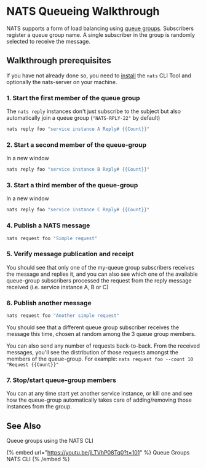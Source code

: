 # NATS Queueing Walkthrough

NATS supports a form of load balancing using [queue groups](queue.md). Subscribers register a queue group name. A single subscriber in the group is randomly selected to receive the message.

## Walkthrough prerequisites

If you have not already done so, you need to [install](/nats-concepts/what-is-nats/walkthrough_setup.md) the `nats` CLI Tool and optionally the nats-server on your machine.

### 1. Start the first member of the queue group

The `nats reply` instances don't just subscribe to the subject but also automatically join a queue group (`"NATS-RPLY-22"` by default)

```bash
nats reply foo "service instance A Reply# {{Count}}"
```

### 2. Start a second member of the queue-group

In a new window

```bash
nats reply foo "service instance B Reply# {{Count}}"
```

### 3. Start a third member of the queue-group

In a new window

```bash
nats reply foo "service instance C Reply# {{Count}}"
```

### 4. Publish a NATS message

```bash
nats request foo "Simple request"
```

### 5. Verify message publication and receipt

You should see that only one of the my-queue group subscribers receives the message and replies it, and you can also see which one of the available queue-group subscribers processed the request from the reply message received (i.e. service instance A, B or C)

### 6. Publish another message

```bash
nats request foo "Another simple request"
```

You should see that a different queue group subscriber receives the message this time, chosen at random among the 3 queue group members.

You can also send any number of requests back-to-back. From the received messages, you'll see the distribution of those requests amongst the members of the queue-group. For example: `nats request foo --count 10 "Request {{Count}}"`

### 7. Stop/start queue-group members

You can at any time start yet another service instance, or kill one and see how the queue-group automatically takes care of adding/removing those instances from the group.


## See Also

Queue groups using the NATS CLI

{% embed url="https://youtu.be/jLTVhP08Tq0?t=101" %}
Queue Groups NATS CLI
{% /embed %}
